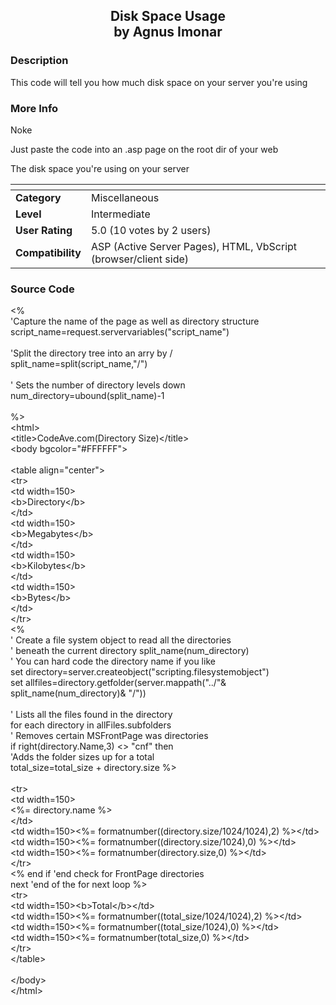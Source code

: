 ﻿<div align="center">

## Disk Space Usage<br/>by Agnus Imonar


</div>

### Description

This code will tell you how much disk space on your server you're using
 
### More Info
 
Noke

Just paste the code into an .asp page on the root dir of your web

The disk space you're using on your server


<span>             |<span>
---                |---
**Category**       |Miscellaneous
**Level**          |Intermediate
**User Rating**    |5.0 (10 votes by 2 users)|
**Compatibility**  |ASP (Active Server Pages), HTML, VbScript (browser/client side)






### Source Code

<HTML>
<HEAD>
<META http-equiv="Content-Type" content="text/html; charset=windows-1252">
<META name="GENERATOR" content="Microsoft FrontPage 4.0">
<META name="ProgId" content="FrontPage.Editor.Document">
<TITLE>New Page 1</TITLE>
</HEAD>
<BODY>
<P>&lt;%<BR>
'Capture the name of the page as well as directory structure&nbsp;<BR>
script_name=request.servervariables("script_name")<BR>
<BR>
'Split the directory tree into an arry by /<BR>
split_name=split(script_name,"/")<BR>
<BR>
' Sets the number of directory levels down<BR>
num_directory=ubound(split_name)-1<BR>
<BR>
%><BR>
&lt;html><BR>
&lt;title>CodeAve.com(Directory Size)&lt;/title><BR>
&lt;body bgcolor="#FFFFFF"><BR>
<BR>
&lt;table align="center"><BR>
&lt;tr><BR>
&lt;td width=150><BR>
&lt;b>Directory&lt;/b><BR>
&lt;/td><BR>
&lt;td width=150><BR>
&lt;b>Megabytes&lt;/b><BR>
&lt;/td><BR>
&lt;td width=150><BR>
&lt;b>Kilobytes&lt;/b><BR>
&lt;/td><BR>
&lt;td width=150><BR>
&lt;b>Bytes&lt;/b><BR>
&lt;/td><BR>
&lt;/tr><BR>
&lt;%<BR>
' Create a file system object to read all the directories<BR>
' beneath the current directory split_name(num_directory)<BR>
' You can hard code the directory name if you like<BR>
set directory=server.createobject("scripting.filesystemobject")<BR>
set allfiles=directory.getfolder(server.mappath("../"&amp; split_name(num_directory)&amp; "/"))<BR>
<BR>
' Lists all the files found in the directory<BR>
for each directory in allFiles.subfolders<BR>
' Removes certain MSFrontPage was directories&nbsp;<BR>
if right(directory.Name,3) &lt;> "cnf" then&nbsp;<BR>
'Adds the folder sizes up for a total<BR>
total_size=total_size + directory.size %><BR>
<BR>
&lt;tr><BR>
&lt;td width=150><BR>
&lt;%= directory.name %><BR>
&lt;/td><BR>
&lt;td width=150>&lt;%= formatnumber((directory.size/1024/1024),2) %>&lt;/td><BR>
&lt;td width=150>&lt;%= formatnumber((directory.size/1024),0) %>&lt;/td>&nbsp;<BR>
&lt;td width=150>&lt;%= formatnumber(directory.size,0) %>&lt;/td>&nbsp;<BR>
&lt;/tr><BR>
&lt;% end if 'end check for FrontPage directories&nbsp;<BR>
next 'end of the for next loop %><BR>
&lt;tr><BR>
&lt;td width=150>&lt;b>Total&lt;/b>&lt;/td><BR>
&lt;td width=150>&lt;%= formatnumber((total_size/1024/1024),2) %>&lt;/td><BR>
&lt;td width=150>&lt;%= formatnumber((total_size/1024),0) %>&lt;/td>&nbsp;<BR>
&lt;td width=150>&lt;%= formatnumber(total_size,0) %>&lt;/td>&nbsp;<BR>
&lt;/tr><BR>
&lt;/table><BR>
<BR>
&lt;/body><BR>
&lt;/html></P>
</BODY>
</HTML>

